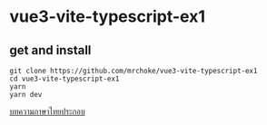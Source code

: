 # vue3-vite-typescript-ex1

## get and install

```
git clone https://github.com/mrchoke/vue3-vite-typescript-ex1
cd vue3-vite-typescript-ex1
yarn
yarn dev
```

[บทความภาษาไทยประกอบ](https://medium.com/@mrchoke/vue-3-vite-typescript-c41ebf2ec31d?sk=da71a5fbf22ecede4e5ed5901a3a9bbc)
